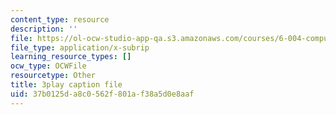 ```yaml
---
content_type: resource
description: ''
file: https://ol-ocw-studio-app-qa.s3.amazonaws.com/courses/6-004-computation-structures-spring-2017/37b0125da8c0562f801af38a5d0e8aaf_Teo5DweypWU.vtt
file_type: application/x-subrip
learning_resource_types: []
ocw_type: OCWFile
resourcetype: Other
title: 3play caption file
uid: 37b0125d-a8c0-562f-801a-f38a5d0e8aaf
---
```

